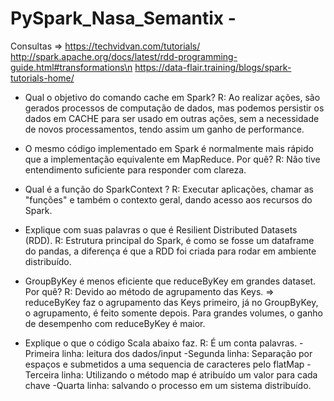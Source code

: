 # PySpark_Nasa_Semantix - 
  Consultas => https://techvidvan.com/tutorials/
               http://spark.apache.org/docs/latest/rdd-programming-guide.html#transformations\n
               https://data-flair.training/blogs/spark-tutorials-home/

- Qual o objetivo do comando cache em Spark?
R: Ao realizar ações, são gerados processos de computação de dados, mas podemos persistir os dados em CACHE para ser usado em outras ações,
sem a necessidade de novos processamentos, tendo assim um ganho de performance.

- O mesmo código implementado em Spark é normalmente mais rápido que a implementação equivalente em MapReduce. Por quê?
R: Não tive entendimento suficiente para responder com clareza. 

- Qual é a função do SparkContext ?
R: Executar aplicações, chamar as "funções" e também o contexto geral, dando acesso aos recursos do
Spark.

- Explique com suas palavras o que é Resilient Distributed Datasets (RDD).
R: Estrutura principal do Spark, é como se fosse um dataframe do pandas, a diferença é que a RDD foi
criada para rodar em ambiente distribuído.

- GroupByKey é menos eficiente que reduceByKey em grandes dataset. Por quê?
R: Devido ao método de agrupamento das Keys. => reduceByKey faz o agrupamento das Keys primeiro, já no GroupByKey, o agrupamento,
é feito somente depois. Para grandes volumes, o ganho de desempenho com reduceByKey é maior.

- Explique o que o código Scala abaixo faz.
R: É um conta palavras. 
-Primeira linha: leitura dos dados/input
-Segunda linha: Separação por espaços e submetidos a uma sequencia de caracteres pelo flatMap
-Terceira linha: Utilizando o método map é atribuído um valor para cada chave
-Quarta linha: salvando o processo em um sistema distribuído.
